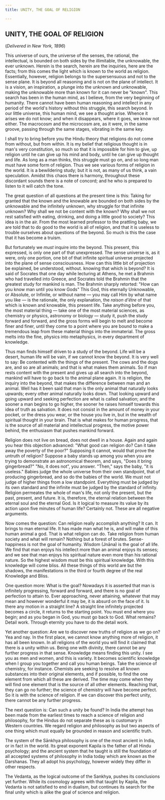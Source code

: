 ```yaml
---
title: UNITY, THE GOAL OF RELIGION

---
```





  

## UNITY, THE GOAL OF RELIGION

(*Delivered in New York, 1896*)

This universe of ours, the universe of the senses, the rational, the
intellectual, is bounded on both sides by the illimitable, the
unknowable, the ever unknown. Herein is the search, herein are the
inquiries, here are the facts; from this comes the light which is known
to the world as religion. Essentially, however, religion belongs to the
supersensuous and not to the sense plane. It is beyond all reasoning and
is not on the plane of intellect. It is a vision, an inspiration, a
plunge into the unknown and unknowable, making the unknowable more than
known for it can never be "known". This search has been in the human
mind, as I believe, from the very beginning of humanity. There cannot
have been human reasoning and intellect in any period of the world's
history without this struggle, this search beyond. In our little
universe, this human mind, we see a thought arise. Whence it arises we
do not know; and when it disappears, where it goes, we know not either.
The macrocosm and the microcosm are, as it were, in the same groove,
passing through the same stages, vibrating in the same key.

I shall try to bring before you the Hindu theory that religions do not
come from without, but from within. It is my belief that religious
thought is in man's very constitution, so much so that it is impossible
for him to give, up religion until he can give up his mind and body,
until he can give up thought and life. As long as a man thinks, this
struggle must go on, and so long man must have some form of religion.
Thus we see various forms of religion in the world. It is a bewildering
study; but it is not, as many of us think, a vain speculation. Amidst
this chaos there is harmony, throughout these discordant sounds there is
a note of concord; and he who is prepared to listen to it will catch the
tone.

The great question of all questions at the present time is this: Taking
for granted that the known and the knowable are bounded on both sides by
the unknowable and the infinitely unknown, why struggle for that
infinite unknown? Why shall we not be content with the known? Why shall
we not rest satisfied with eating, drinking, and doing a little good to
society? This idea is in the air. From the most learned professor to the
prattling baby, we are told that to do good to the world is all of
religion, and that it is useless to trouble ourselves about questions of
the beyond. So much is this the case that it has become a truism.

But fortunately we *must* inquire into the beyond. This present, this
expressed, is only one part of that unexpressed. The sense universe is,
as it were, only one portion, one bit of that infinite spiritual
universe projected into the plane of sense consciousness. How can this
little bit of projection be explained, be understood, without. knowing
that which is beyond? It is said of Socrates that one day while
lecturing at Athens, he met a Brahmin who had travelled into Greece, and
Socrates told the Brahmin that the greatest study for mankind is man.
The Brahmin sharply retorted: "How can you know man until you know Gods"
This God, this eternally Unknowable, or Absolute, or Infinite, or
without name — you may call Him by what name you like — is the
rationale, the only explanation, the *raison d'être* of that which is
known and knowable, this present life. Take anything before you, the
most material thing — take one of the most material sciences, as
chemistry or physics, astronomy or biology — study it, push the study
forward and forward, and the gross forms will begin to melt and become
finer and finer, until they come to a point where you are bound to make
a tremendous leap from these material things into the immaterial. The
gross melts into the fine, physics into metaphysics, in every department
of knowledge.

Thus man finds himself driven to a study of the beyond. Life will be a
desert, human life will be vain, if we cannot know the beyond. It is
very well to say: Be contented with the things of the present. The cows
and the dogs are, and so are all animals; and that is what makes them
animals. So if man rests content with the present and gives up all
search into the beyond, mankind will have to go back to the animal plane
again. It is religion, the inquiry into the beyond, that makes the
difference between man and an animal. Well has it been said that man is
the only animal that naturally looks upwards; every other animal
naturally looks down. That looking upward and going upward and seeking
perfection are what is called salvation; and the sooner a man begins to
go higher, the sooner he raises himself towards this idea of truth as
salvation. It does not consist in the amount of money in your pocket, or
the dress you wear, or the house you live in, but in the wealth of
spiritual thought in your brain. That is what makes for human progress,
that is the source of all material and intellectual progress, the motive
power behind, the enthusiasm that pushes mankind forward.

Religion does not live on bread, does not dwell in a house. Again and
again you hear this objection advanced: "What good can religion do? Can
it take away the poverty of the poor?" Supposing it cannot, would that
prove the untruth of religion? Suppose a baby stands up among you when
you are trying to demonstrate an astronomical theorem, and says, "Does
it bring gingerbread?" "No, it does not", you answer. "Then," says the
baby, "it is useless." Babies judge the whole universe from their own
standpoint, that of producing gingerbread, and so do the babies of the
world. We must not judge of higher things from a low standpoint.
Everything must be judged by its own standard and the infinite must be
judged by the standard of infinity. Religion permeates the whole of
man's life, not only the present, but the past, present, and future. It
is, therefore, the eternal relation between the eternal soul and the
eternal God. Is it logical to measure its value by its action upon five
minutes of human life? Certainly not. These are all negative arguments.

Now comes the question: Can religion really accomplish anything? It can.
It brings to man eternal life. It has made man what he is, and will make
of this human animal a god. That is what religion can do. Take religion
from human society and what will remain? Nothing but a forest of brutes.
Sense-happiness is not the goal of humanity. Wisdom (Jnāna) is the goal
of all life. We find that man enjoys his intellect more than an animal
enjoys its senses; and we see that man enjoys his spiritual nature even
more than his rational nature. So the highest wisdom must be this
spiritual knowledge. With this knowledge will come bliss. All these
things of this world are but the shadows, the manifestations in the
third or fourth degree of the real Knowledge and Bliss.

One question more: What is the goal? Nowadays it is asserted that man is
infinitely progressing, forward and forward, and there is no goal of
perfection to attain to. Ever approaching, never attaining, whatever
that may mean and however wonderful it may be, it is absurd on the face
of it. Is there any motion in a straight line? A straight line
infinitely projected becomes a circle, it returns to the starting point.
You must end where you begin; and as you began in God, you must go back
to God. What remains? Detail work. Through eternity you have to do the
detail work.

Yet another question: Are we to discover new truths of religion as we go
on? Yea and nay. In the first place, we cannot know anything more of
religion, it has all been known. In all religions of the world you will
find it claimed that there is a unity within us. Being one with
divinity, there cannot be any further progress in that sense. Knowledge
means finding this unity. I see you as men and women, and this is
variety. It becomes scientific knowledge when I group you together and
call you human beings. Take the science of chemistry, for instance.
Chemists are seeking to resolve all known substances into their original
elements, and if possible, to find the one element from which all these
are derived. The time may come when they will find one element that is
the source of all other elements. Reaching that, they can go no further;
the science of chemistry will have become perfect. So it is with the
science of religion. If we can discover this perfect unity, there cannot
be any further progress.

The next question is: Can such a unity be found? In India the attempt
has been made from the earliest times to reach a science of religion and
philosophy, for the Hindus do not separate these as is customary in
Western countries. We regard religion and philosophy as but two aspects
of one thing which must equally be grounded in reason and scientific
truth.

The system of the Sānkhya philosophy is one of the most ancient in
India, or in fact in the world. Its great exponent Kapila is the father
of all Hindu psychology; and the ancient system that he taught is still
the foundation of all accepted systems of philosophy in India today
which are known as the Darshanas. They all adopt his psychology, however
widely they differ in other respects.

The Vedanta, as the logical outcome of the Sankhya, pushes its
conclusions yet further. While its cosmology agrees with that taught by
Kapila, the Vedanta is not satisfied to end in dualism, but continues
its search for the final unity which is alike the goal of science and
religion.


